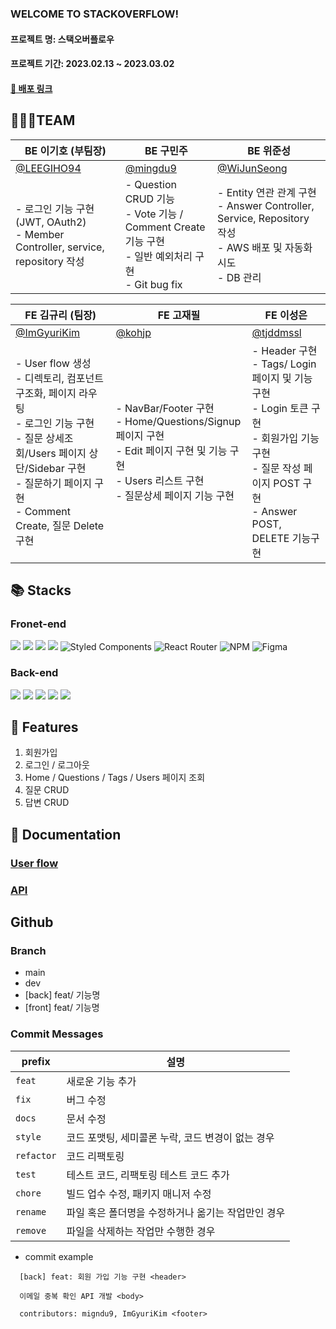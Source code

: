 ### WELCOME TO STACKOVERFLOW!

#### 프로젝트 명: 스택오버플로우
#### 프로젝트 기간: 2023.02.13 ~ 2023.03.02

#### [🔗 배포 링크](https://urban-adventure-ovr7jln.pages.github.io/)


## 🧑🏻‍💻TEAM
|BE 이기호 (부팀장)|BE 구민주|BE 위준성|
|------|---|---|
|[@LEEGIHO94](https://github.com/LEEGIHO94)|[@mingdu9](https://github.com/mingdu9)|[@WiJunSeong](https://github.com/WiJunSeong)|
|- 로그인 기능 구현 (JWT, OAuth2) <br> - Member Controller, service, repository 작성|- Question CRUD 기능 <br> - Vote 기능 / Comment Create 기능 구현 <br> - 일반 예외처리 구현 <br> - Git bug fix |- Entity 연관 관계 구현 <br> - Answer Controller, Service, Repository 작성 <br> - AWS 배포 및 자동화 시도 <br> - DB 관리 |

|FE 김규리 (팀장)|FE 고재필|FE 이성은|
|------|---|---|
|[@ImGyuriKim](https://github.com/ImGyuriKim)|[@kohjp](https://github.com/kohjp)|[@tjddmssl](https://github.com/tjddmssl)|
| - User flow 생성 <br> - 디렉토리, 컴포넌트 구조화, 페이지 라우팅 <br> - 로그인 기능 구현 <br> - 질문 상세조회/Users 페이지 상단/Sidebar 구현 <br> - 질문하기 페이지 구현 <br> - Comment Create, 질문 Delete 구현 | - NavBar/Footer 구현 <br> - Home/Questions/Signup 페이지 구현 <br> - Edit 페이지 구현 및 기능 구현 <br> - Users 리스트 구현 <br> - 질문상세 페이지 기능 구현|- Header 구현 <br> - Tags/ Login 페이지 및 기능 구현 <br> - Login 토큰 구현 <br> - 회원가입 기능 구현 <br> - 질문 작성 페이지 POST 구현 <br> - Answer POST, DELETE 기능구현 |



## 📚 Stacks

### Fronet-end
  <img src="https://img.shields.io/badge/html5-E34F26?style=for-the-badge&logo=html5&logoColor=white"> <img src="https://img.shields.io/badge/css-1572B6?style=for-the-badge&logo=css3&logoColor=white">  <img src="https://img.shields.io/badge/javascript-F7DF1E?style=for-the-badge&logo=javascript&logoColor=black"> <img src="https://img.shields.io/badge/react-61DAFB?style=for-the-badge&logo=react&logoColor=black">  ![Styled Components](https://img.shields.io/badge/styled--components-DB7093?style=for-the-badge&logo=styled-components&logoColor=white) ![React Router](https://img.shields.io/badge/React_Router-CA4245?style=for-the-badge&logo=react-router&logoColor=white) ![NPM](https://img.shields.io/badge/NPM-%23CB3837.svg?style=for-the-badge&logo=npm&logoColor=white) ![Figma](https://img.shields.io/badge/figma-%23F24E1E.svg?style=for-the-badge&logo=figma&logoColor=white)
  
### Back-end
<img src="https://img.shields.io/badge/java-007396?style=for-the-badge&logo=java&logoColor=white"> <img src="https://img.shields.io/badge/springboot-6DB33F?style=for-the-badge&logo=springboot&logoColor=white"> <img src="https://img.shields.io/badge/spring-6DB33F?style=for-the-badge&logo=spring&logoColor=white"> <img src="https://img.shields.io/badge/mysql-4479A1?style=for-the-badge&logo=mysql&logoColor=white"> <img src="https://img.shields.io/badge/amazonaws-232F3E?style=for-the-badge&logo=amazonaws&logoColor=white"> 


## 📍 Features
1. 회원가입
2. 로그인 / 로그아웃
3. Home / Questions / Tags / Users 페이지 조회
4. 질문 CRUD
4. 답변 CRUD

## 📄 Documentation
### [User flow](https://www.figma.com/file/Gv5OG5iGtt0npsVdKgnYxG/seb42-pre04-UserFlow?node-id=0%3A1&t=n9EsQEPgJqNJ4PhD-0)
### [API](https://documenter.getpostman.com/view/15179624/2s93CRLCHq#75ae105c-9bcf-40e6-9e7a-44518c93dda0)

## Github

### Branch
- main
- dev
- [back] feat/ 기능명
- [front] feat/ 기능명

### Commit Messages
|prefix|설명|
|---|---|
|```feat```|새로운 기능 추가|
|```fix```|버그 수정|
|```docs```|문서 수정|
|```style```|코드 포맷팅, 세미콜론 누락, 코드 변경이 없는 경우 |
|```refactor```|코드 리팩토링|
|```test```|테스트 코드, 리팩토링 테스트 코드 추가|
|```chore```|빌드 업수 수정, 패키지 매니저 수정|
|```rename```|파일 혹은 폴더명을 수정하거나 옮기는 작업만인 경우|
|```remove```|파일을 삭제하는 작업만 수행한 경우|

- commit example

```
  [back] feat: 회원 가입 기능 구현 <header>
  
  이메일 중복 확인 API 개발 <body>
  
  contributors: migndu9, ImGyuriKim <footer>
  ```
